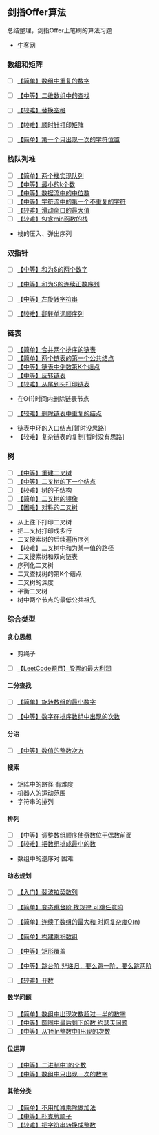 

## 剑指Offer算法

总结整理，剑指Offer上笔刷的算法习题

- [牛客网](https://www.nowcoder.com/exam/oj/ta?tpId=13)

### 数组和矩阵

 - [ ] [【简单】数组中重复的数字](./数组和矩阵/duplicate.md)
 - [ ] [【中等】二维数组中的查找](./数组和矩阵/Find.md)
 - [ ] [【较难】替换空格](./数组和矩阵/replaceSpace.md)
 - [ ] [【较难】顺时针打印矩阵](./数组和矩阵/printMatrix.md)
 - [ ] [【简单】第一个只出现一次的字符位置](./数组和矩阵/FirstNotRepeatingChar.md)


### 栈队列堆

- [ ] [【简单】两个栈实现队列](./栈队列堆/JSStackToQueue.js)
- [ ] [【中等】最小的k个数](./栈队列堆/GetLeastNumbers_Solution.js)
- [ ] [【中等】数据流中的中位数](./栈队列堆/InsertAndGetMedian.js)
- [ ] [【中等】字符流中的第一个不重复的字符](./栈队列堆/FirstAppearingOnce.js)
- [ ] [【较难】滑动窗口的最大值](./栈队列堆/maxInWindows.js)
- [ ] [【较难】包含min函数的栈](./栈队列堆/GetMinInJSStack.js)
- 栈的压入、弹出序列



### 双指针

- [ ] [【中等】和为S的两个数字](./双指针/FindNumbersWithSum.js)
- [ ] [【中等】和为S的连续正数序列](./双指针/FindContinuousSequence.js)
- [ ] [【中等】左旋转字符串](./双指针/LeftRotateString.js)
- [ ] [【较难】翻转单词顺序列](./双指针/ReverseSentence.js)



### 链表

- [ ] [【简单】合并两个排序的链表](./链表/Merge.js)
- [ ] [【简单】两个链表的第一个公共结点](./链表/FindFirstCommonNode.js)
- [ ] [【中等】链表中倒数第K个结点](./链表/FindKthToTail.js)
- [ ] [【中等】反转链表](./链表/ReverseList.js)
- [ ] [【较难】从尾到头打印链表](./链表/printListFromTailToHead.js)
- ~~在O(1)时间内删除链表节点~~
- [ ] [【较难】删除链表中重复的结点](./链表/deleteDuplication.js)
- 链表中环的入口结点[暂时没思路]
- 【较难】复杂链表的复制[暂时没有思路]



### 树

- [ ] [【中等】重建二叉树](./树/reConstructBinaryTree.js)
- [ ] [【中等】二叉树的下一个结点](./树/GetNext.js)
- [ ] [【较难】树的子结构](./树/HasSubtree.js)
- [ ] [【简单】二叉树的镜像](./树/Mirror.js)
- [ ] [【困难】对称的二叉树](./树/isSymmetrical.js)
- 从上往下打印二叉树
- 把二叉树打印成多行
- 二叉搜索树的后续遍历序列
- 【较难】二叉树中和为某一值的路径
- 二叉搜索树和双向链表
- 序列化二叉树
- 二叉查找树的第K个结点
- 二叉树的深度
- 平衡二叉树
- 树中两个节点的最低公共祖先


### 综合类型

#### 贪心思想

- 剪绳子
- [ ] [【LeetCode题目】股票的最大利润](./贪心思想/maxProfit.js)


#### 二分查找

- [ ] [【简单】旋转数组的最小数字](./二分查找/minNumberInRotateArray.md)
- [ ] [【中等】数字在排序数组中出现的次数](./二分查找/GetNumberOfK.md)


#### 分治

- [ ] [【中等】数值的整数次方](./分治/Power.js)


#### 搜索

- 矩阵中的路径 有难度
- 机器人的运动范围
- 字符串的排列


#### 排列

- [ ] [【中等】调整数组顺序使奇数位于偶数前面](./排列/reOrderArray.js)
- [ ] [【较难】把数组排成最小的数](./双指针/ReverseSentence.js)
- 数组中的逆序对 困难

#### 动态规划

- [ ] [【入门】斐波拉契数列](./动态规划/Fibonacci.js)
- [ ] [【简单】变态跳台阶 找规律 可跳任意阶](./动态规划/jumpFloorII.js)
- [ ] [【简单】连续子数组的最大和 时间复杂度O(n)](./动态规划/FindGreatestSumOfSubArray.js)
- [ ] [【简单】构建乘积数组](./动态规划/multiply.js)
- [ ] [【中等】矩形覆盖](./动态规划/rectCover.js)
- [ ] [【中等】跳台阶 非递归，要么跳一阶，要么跳两阶](./动态规划/jumpFloor.js)
- [ ] [【较难】丑数](./动态规划/GetUglyNumber_Solution.js)



#### 数学问题

- [ ] [【简单】数组中出现次数超过一半的数字](./数学/MoreThanHalfNum_Solution.js)
- [ ] [【中等】圆圈中最后剩下的数 约瑟夫问题](./数学/LastRemaining_Solution.js)
- [ ] [【中等】从1到n整数中1出现的次数](./数学/NumberOf1Between1AndN_Solution.js)

#### 位运算

- [ ] [【中等】二进制中1的个数](./位运算/NumberOf1.md)
- [ ] [【中等】数组中只出现一次的数字]()

#### 其他分类

- [ ] [【简单】不用加减乘除做加法](./其他相关/Add.md)
- [ ] [【中等】扑克牌顺子](./其他相关/IsContinuous.md)
- [ ] [【较难】把字符串转换成整数](./其他相关/StrToInt.md)